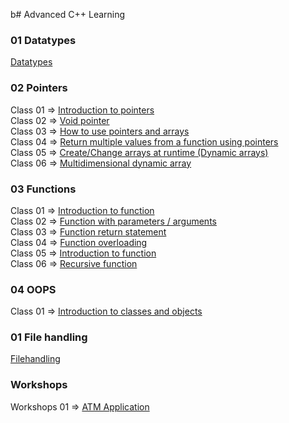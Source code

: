 b# Advanced C++ Learning

### 01 Datatypes

[Datatypes]('/datatype.cpp')</br>

### 02 Pointers

Class 01 => [Introduction to pointers]('/pointers/class_01.cpp')</br>
Class 02 => [Void pointer]('/pointers/class_02.cpp')</br>
Class 03 => [How to use pointers and arrays]('/pointers/class_03.cpp')</br>
Class 04 => [Return multiple values from a function using pointers]('/pointers/class_04.cpp')</br>
Class 05 => [Create/Change arrays at runtime (Dynamic arrays)]('/pointers/class_05.cpp')</br>
Class 06 => [Multidimensional dynamic array]('/pointers/class_06.cpp')</br>

### 03 Functions

Class 01 => [Introduction to function]('/functions/class_01.cpp')</br>
Class 02 => [Function with parameters / arguments]('/functions/class_02.cpp')</br>
Class 03 => [Function return statement]('/functions/class_03.cpp')</br>
Class 04 => [Function overloading]('/functions/class_04.cpp')</br>
Class 05 => [Introduction to function]('/functions/class_05.cpp')</br>
Class 06 => [Recursive function]('/functions/class_06.cpp')</br>

### 04 OOPS

Class 01 => [Introduction to classes and objects]('/oops/class_01.cpp')</br>


### 01 File handling

[Filehandling]('/file-handling/filehandling.cpp')</br>

### Workshops

Workshops 01 => [ATM Application]('/assessments/atm.cpp')</br>

<!-- ### Projecst

#### Project 01 => [Travel Management System]('https://github.com/mohammedshajahan7/travel-management-system-cpp')
#### Project 02 => [C++ Advanced Libraray]('https://github.com/mohammedshajahan7/supercpp')
* Array Methods (Higher order functions for c++) -->
